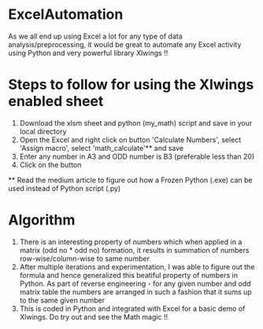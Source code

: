 # ExcelAutomation
As we all end up using Excel a lot for any type of data analysis/preprocessing, it would be great to automate any Excel activity using Python and very powerful library Xlwings !!

# Steps to follow for using the Xlwings enabled sheet
1. Download the xlsm sheet and python (my_math) script and save in your local directory
2. Open the Excel and right click on button 'Calculate Numbers', select 'Assign macro', select 'math_calculate'** and save
3. Enter any number in A3 and ODD number is B3 (preferable less than 20)
4. Click on the button 

** Read the medium article to figure out how a Frozen Python (.exe) can be used instead of Python script (.py)

# Algorithm
1. There is an interesting property of numbers which when applied in a matrix (odd no * odd no) formation, it results in summation of numbers row-wise/column-wise to same number
2. After multiple iterations and experimentation, I was able to figure out the formula and hence generalized this beatiful property of numbers in Python. As part of reverse engineering -  for any given number and odd matrix table the numbers are arranged in such a fashion that it sums up to the same given number
3. This is coded in Python and integrated with Excel for a basic demo of Xlwings. Do try out and see the Math magic !!
